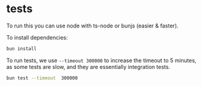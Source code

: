 # tests

To run this you can use node with ts-node or bunjs (easier & faster).

To install dependencies:

```bash
bun install
```

To run tests, we use `--timeout 300000` to increase the timeout to 5 minutes, as
some tests are slow, and they are essentially integration tests.

```bash
bun test --timeout  300000
```
